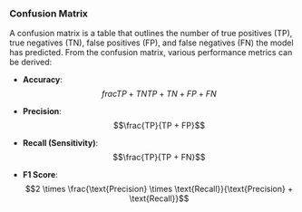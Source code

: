 ### Confusion Matrix

A confusion matrix is a table that outlines the number of true positives (TP), true negatives (TN), false positives (FP), and false negatives (FN) the model has predicted.
From the confusion matrix, various performance metrics can be derived:

- **Accuracy**: 
$$frac{TP + TN}{TP + TN + FP + FN}$$

- **Precision**: 
$$\frac{TP}{TP + FP}$$

- **Recall (Sensitivity)**: 
$$\frac{TP}{TP + FN}$$

- **F1 Score**: 
$$2 \times \frac{\text{Precision} \times \text{Recall}}{\text{Precision} + \text{Recall}}$$
